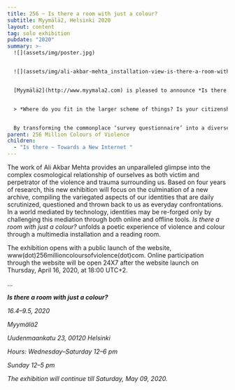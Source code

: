 ```yaml
---
title: 256 ~ Is there a room with just a colour?
subtitle: Myymälä2, Helsinki 2020
layout: content
tag: solo exhibition
pubdate: "2020"
summary: >-
  ![](assets/img/poster.jpg)


  ![](assets/img/ali-akbar-mehta_installation-view-is-there-a-room-with-just-a-colour-myymala2-helsinki-2020.jpg)


  [Myymälä2](http://www.myymala2.com) is pleased to announce *Is there a room with just a colour?* an exhibition by artist Ali Akbar Mehta that invites online and on-site audiences to participate and become co-creators of a living archive that represents colours of violence.


  > *Where do you fit in the larger scheme of things? Is your citizenship made doubtful? Is your right to live questioned? Does the question, ‘Where are you from?’, seem like a violent intrusion normalized through repetition?* 


  By transforming the commonplace ‘survey questionnaire’ into a diverse communication interface, the project subverts the problematic usage of questionnaires as bureaucratic tools for data collection. With particular emphasis on questions of gender, sexuality, class, and citizenship, it reveals the presence of violence – in routine everyday questions, and in everyday life. Through 50 questions gathered from various bureaucratic forms, the project facilitates an ‘encounter of equals’ and serves as a witness, a therapist, and a mirror, creating a new vocabulary of colour in the context of violence.
parent: 256 Million Colours of Violence
children:
  - "Is there ~ Towards a New Internet "
---
```



[](http://www.myymala2.com)

[](http://www.myymala2.com)The work of Ali Akbar Mehta provides an unparalleled glimpse into the complex cosmological relationship of ourselves as both victim and perpetrator of the violence and trauma surrounding us. Based on four years of research, this new exhibition will focus on the culmination of a new archive, compiling the variegated aspects of our identities that are daily scrutinized, questioned and thrown back to us as everyday confrontations. In a world mediated by technology, identities may be re-forged only by challenging this mediation through both online and offline tools. *Is there a room with just a colour?* unfolds a poetic experience of violence and colour through a multimedia installation and a reading room.

The exhibition opens with a public launch of the website, www(dot)256millioncoloursofviolence(dot)com. Online participation through the website will be open 24X7 after the website launch on Thursday, April 16, 2020, at 18:00 UTC+2. 

...

***Is there a room with just a colour?***

*16.4–9.5, 2020*

*Myymälä2*

*Uudenmaankatu 23, 00120 Helsinki*

*Hours: Wednesday–Saturday 12–6 pm*

*Sunday 12–5 pm*

*The exhibition will continue till Saturday, May 09, 2020.*